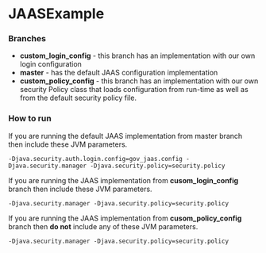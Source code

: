 # JAASExample

### Branches
* **custom_login_config** - this branch has an implementation with our own login configuration
* **master** - has the default JAAS configuration implementation
* **custom_policy_config** - this branch has an implementation with our own security Policy class that loads configuration from run-time as well as from the default security policy file.

### How to run 

If you are running the default JAAS implementation from master branch then include these JVM parameters.   

    -Djava.security.auth.login.config=gov_jaas.config -Djava.security.manager -Djava.security.policy=security.policy

If you are running the JAAS implementation from **cusom_login_config** branch then include these JVM parameters.   

    -Djava.security.manager -Djava.security.policy=security.policy

If you are running the JAAS implementation from **cusom_policy_config** branch then **do not** include any of these JVM parameters.

    -Djava.security.manager -Djava.security.policy=security.policy
